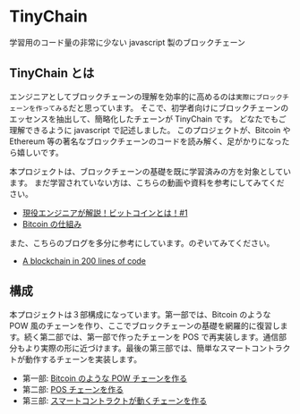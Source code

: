 # TinyChain

学習用のコード量の非常に少ない javascript 製のブロックチェーン

## TinyChain とは

エンジニアとしてブロックチェーンの理解を効率的に高めるのは`実際にブロックチェーンを作ってみる`だと思っています。
そこで、初学者向けにブロックチェーンのエッセンスを抽出して、簡略化したチェーンが TinyChain です。
どなたでもご理解できるように javascript で記述しました。
このプロジェクトが、Bitcoin や Ethereum 等の著名なブロックチェーンのコードを読み解く、足がかりになったら嬉しいです。

本プロジェクトは、ブロックチェーンの基礎を既に学習済みの方を対象としています。
まだ学習されていない方は、こちらの動画や資料を参考にしてみてください。

- [現役エンジニアが解説！ビットコインとは！#1](https://www.youtube.com/watch?v=mQvEpxdZtQY&t=8s&ab_channel=OpenReachTech)
- [Bitcoin の仕組み](https://docs.google.com/presentation/d/1G_xnpX7Tprpjh76WIyTt3M8HuDWOYcBD3MRlmz1TTwE/edit#slide=id.p)

また、こちらのブログを多分に参考にしています。のぞいてみてください。

- [A blockchain in 200 lines of code](https://medium.com/@lhartikk/a-blockchain-in-200-lines-of-code-963cc1cc0e54#.dttbm9afr5)

## 構成

本プロジェクトは３部構成になっています。第一部では、Bitcoin のような POW 風のチェーンを作り、ここでブロックチェーンの基礎を網羅的に復習します。続く第二部では、第一部で作ったチェーンを POS で再実装します。通信部分もより実際の形に近づけます。最後の第三部では、簡単なスマートコントラクトが動作するチェーンを実装します。

- 第一部: [Bitcoin のような POW チェーンを作る](./pow)
- 第二部: [POS チェーンを作る](./pos)
- 第三部: [スマートコントラクトが動くチェーンを作る](./smartcontract)

